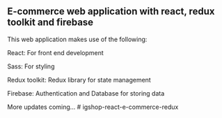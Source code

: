 ## E-commerce web application with react, redux toolkit and firebase

This web application makes use of the following:

React: For front end development

Sass: For styling

Redux toolkit: Redux library for state management

Firebase: Authentication and Database for storing data


More updates coming...
#   i g s h o p - r e a c t - e - c o m m e r c e - r e d u x  
 
